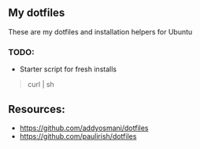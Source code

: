 ## My dotfiles
These are my dotfiles and installation helpers for Ubuntu

### TODO:
 - Starter script for fresh installs
 > curl <hosted starter script> | sh


## Resources:
 - https://github.com/addyosmani/dotfiles
 - https://github.com/paulirish/dotfiles
